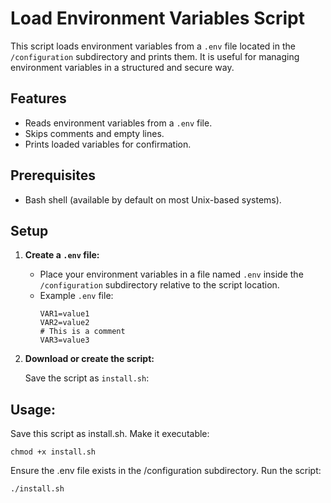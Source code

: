 # Load Environment Variables Script

This script loads environment variables from a `.env` file located in the `/configuration` subdirectory and prints them. It is useful for managing environment variables in a structured and secure way.

## Features
- Reads environment variables from a `.env` file.
- Skips comments and empty lines.
- Prints loaded variables for confirmation.

## Prerequisites
- Bash shell (available by default on most Unix-based systems).

## Setup
1. **Create a `.env` file:**
   - Place your environment variables in a file named `.env` inside the `/configuration` subdirectory relative to the script location.
   - Example `.env` file:
     ```env
     VAR1=value1
     VAR2=value2
     # This is a comment
     VAR3=value3
     ```

2. **Download or create the script:**

   Save the script as `install.sh`:

## Usage:
Save this script as install.sh.
Make it executable:
 ```
chmod +x install.sh
 ```

Ensure the .env file exists in the /configuration subdirectory.
Run the script:
 ```
./install.sh
 ```
